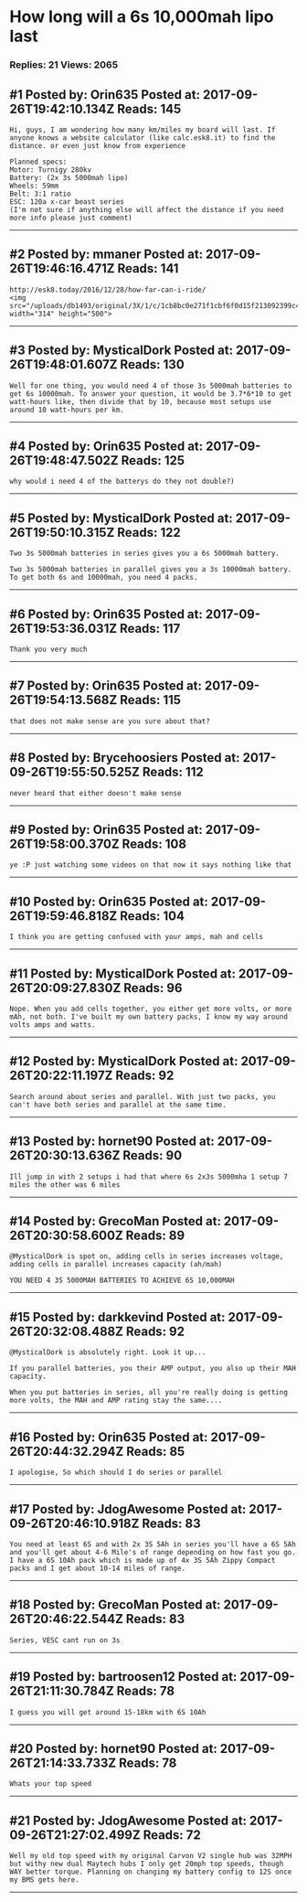 # How long will a 6s 10,000mah lipo last

### Replies: 21 Views: 2065

## \#1 Posted by: Orin635 Posted at: 2017-09-26T19:42:10.134Z Reads: 145

```
Hi, guys, I am wondering how many km/miles my board will last. If anyone knows a website calculator (like calc.esk8.it) to find the distance. or even just know from experience

Planned specs:
Motor: Turnigy 280kv
Battery: (2x 3s 5000mah lipo)
Wheels: 59mm
Belt: 3:1 ratio
ESC: 120a x-car beast series
(I'm not sure if anything else will affect the distance if you need more info please just comment)
```

---
## \#2 Posted by: mmaner Posted at: 2017-09-26T19:46:16.471Z Reads: 141

```
http://esk8.today/2016/12/28/how-far-can-i-ride/
<img src="/uploads/db1493/original/3X/1/c/1cb8bc0e271f1cbf6f0d15f213092399c41968a0.png" width="314" height="500">
```

---
## \#3 Posted by: MysticalDork Posted at: 2017-09-26T19:48:01.607Z Reads: 130

```
Well for one thing, you would need 4 of those 3s 5000mah batteries to get 6s 10000mah. To answer your question, it would be 3.7*6*10 to get watt-hours like, then divide that by 10, because most setups use around 10 watt-hours per km.
```

---
## \#4 Posted by: Orin635 Posted at: 2017-09-26T19:48:47.502Z Reads: 125

```
why would i need 4 of the batterys do they not double?)
```

---
## \#5 Posted by: MysticalDork Posted at: 2017-09-26T19:50:10.315Z Reads: 122

```
Two 3s 5000mah batteries in series gives you a 6s 5000mah battery.

Two 3s 5000mah batteries in parallel gives you a 3s 10000mah battery. To get both 6s and 10000mah, you need 4 packs.
```

---
## \#6 Posted by: Orin635 Posted at: 2017-09-26T19:53:36.031Z Reads: 117

```
Thank you very much
```

---
## \#7 Posted by: Orin635 Posted at: 2017-09-26T19:54:13.568Z Reads: 115

```
that does not make sense are you sure about that?
```

---
## \#8 Posted by: Brycehoosiers Posted at: 2017-09-26T19:55:50.525Z Reads: 112

```
never heard that either doesn't make sense
```

---
## \#9 Posted by: Orin635 Posted at: 2017-09-26T19:58:00.370Z Reads: 108

```
ye :P just watching some videos on that now it says nothing like that
```

---
## \#10 Posted by: Orin635 Posted at: 2017-09-26T19:59:46.818Z Reads: 104

```
I think you are getting confused with your amps, mah and cells
```

---
## \#11 Posted by: MysticalDork Posted at: 2017-09-26T20:09:27.830Z Reads: 96

```
Nope. When you add cells together, you either get more volts, or more mAh, not both. I've built my own battery packs, I know my way around volts amps and watts.
```

---
## \#12 Posted by: MysticalDork Posted at: 2017-09-26T20:22:11.197Z Reads: 92

```
Search around about series and parallel. With just two packs, you can't have both series and parallel at the same time.
```

---
## \#13 Posted by: hornet90 Posted at: 2017-09-26T20:30:13.636Z Reads: 90

```
Ill jump in with 2 setups i had that where 6s 2x3s 5000mha 1 setup 7 miles the other was 6 miles
```

---
## \#14 Posted by: GrecoMan Posted at: 2017-09-26T20:30:58.600Z Reads: 89

```
@MysticalDork is spot on, adding cells in series increases voltage, adding cells in parallel increases capacity (ah/mah)

YOU NEED 4 3S 5000MAH BATTERIES TO ACHIEVE 6S 10,000MAH
```

---
## \#15 Posted by: darkkevind Posted at: 2017-09-26T20:32:08.488Z Reads: 92

```
@MysticalDork is absolutely right. Look it up...

If you parallel batteries, you their AMP output, you also up their MAH capacity.

When you put batteries in series, all you're really doing is getting more volts, the MAH and AMP rating stay the same....
```

---
## \#16 Posted by: Orin635 Posted at: 2017-09-26T20:44:32.294Z Reads: 85

```
I apologise, So which should I do series or parallel
```

---
## \#17 Posted by: JdogAwesome Posted at: 2017-09-26T20:46:10.918Z Reads: 83

```
You need at least 6S and with 2x 3S 5Ah in series you'll have a 6S 5Ah and you'll get about 4-6 Mile's of range depending on how fast you go. I have a 6S 10Ah pack which is made up of 4x 3S 5Ah Zippy Compact packs and I get about 10-14 miles of range.
```

---
## \#18 Posted by: GrecoMan Posted at: 2017-09-26T20:46:22.544Z Reads: 83

```
Series, VESC cant run on 3s
```

---
## \#19 Posted by: bartroosen12 Posted at: 2017-09-26T21:11:30.784Z Reads: 78

```
I guess you will get around 15-18km with 6S 10Ah
```

---
## \#20 Posted by: hornet90 Posted at: 2017-09-26T21:14:33.733Z Reads: 78

```
Whats your top speed
```

---
## \#21 Posted by: JdogAwesome Posted at: 2017-09-26T21:27:02.499Z Reads: 72

```
Well my old top speed with my original Carvon V2 single hub was 32MPH but withy new dual Maytech hubs I only get 20mph top speeds, though WAY better torque. Planning on changing my battery config to 12S once my BMS gets here.
```

---
